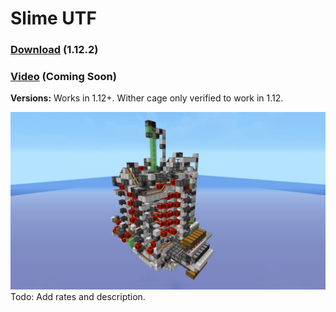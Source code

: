 # Slime UTF
### [Download](https://github.com/Pineapplecake/minecraft-files/raw/master/worlds/Slime_UTF/Slime_UTF.zip) (1.12.2)
### [Video](https://youtu.be/dQw4w9WgXcQ) (Coming Soon)
**Versions:** Works in 1.12+. Wither cage only verified to work in 1.12.

![Image of Slime UTF](https://github.com/Pineapplecake/minecraft-files/raw/master/worlds/Slime_UTF/Slime_UTF.png)
Todo: Add rates and description.
